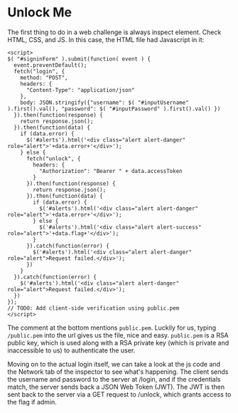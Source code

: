 # Unlock Me

The first thing to do in a web challenge is always inspect element. Check HTML, CSS, and JS.
In this case, the HTML file had Javascript in it:

    <script>
    $( "#signinForm" ).submit(function( event ) {
      event.preventDefault();
      fetch("login", {
        method: "POST",
        headers: {
          "Content-Type": "application/json"
        },
        body: JSON.stringify({"username": $( "#inputUsername" ).first().val(), "password": $( "#inputPassword" ).first().val() })
      }).then(function(response) {
        return response.json();
      }).then(function(data) {
        if (data.error) {
          $('#alerts').html('<div class="alert alert-danger" role="alert">'+data.error+'</div>');
        } else {
          fetch("unlock", {
            headers: {
              "Authorization": "Bearer " + data.accessToken
            }
          }).then(function(response) {
            return response.json();
          }).then(function(data) {
            if (data.error) {
              $('#alerts').html('<div class="alert alert-danger" role="alert">'+data.error+'</div>');
            } else {
              $('#alerts').html('<div class="alert alert-success" role="alert">'+data.flag+'</div>');
            }
          }).catch(function(error) {
            $('#alerts').html('<div class="alert alert-danger" role="alert">Request failed.</div>');
          })
        }
      }).catch(function(error) {
        $('#alerts').html('<div class="alert alert-danger" role="alert">Request failed.</div>');
      })
    });
    // TODO: Add client-side verification using public.pem
    </script>

The comment at the bottom mentions `public.pem`. Luckily for us, typing `/public.pem` into the url gives us the file, nice and easy. `public.pem` is a RSA public key, which is used along with a RSA private key (which is private and inaccessible to us) to authenticate the user.

Moving on to the actual login itself, we can take a look at the js code and the Network tab of the inspector to see what's happening. The client sends the username and password to the server at /login, and if the credentials match, the server sends back a JSON Web Token (JWT). The JWT is then sent back to the server via a GET request to /unlock, which grants access to the flag if admin.
